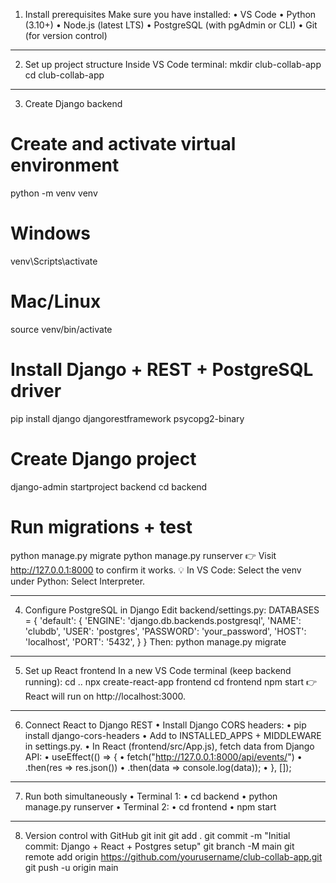 1. Install prerequisites
Make sure you have installed:
•	VS Code
•	Python (3.10+)
•	Node.js (latest LTS)
•	PostgreSQL (with pgAdmin or CLI)
•	Git (for version control)
________________________________________
2. Set up project structure
Inside VS Code terminal:
mkdir club-collab-app
cd club-collab-app
________________________________________
3. Create Django backend
# Create and activate virtual environment
python -m venv venv
# Windows
venv\Scripts\activate
# Mac/Linux
source venv/bin/activate

# Install Django + REST + PostgreSQL driver
pip install django djangorestframework psycopg2-binary

# Create Django project
django-admin startproject backend
cd backend

# Run migrations + test
python manage.py migrate
python manage.py runserver
👉 Visit http://127.0.0.1:8000 to confirm it works.
💡 In VS Code: Select the venv under Python: Select Interpreter.
________________________________________
4. Configure PostgreSQL in Django
Edit backend/settings.py:
DATABASES = {
    'default': {
        'ENGINE': 'django.db.backends.postgresql',
        'NAME': 'clubdb',
        'USER': 'postgres',
        'PASSWORD': 'your_password',
        'HOST': 'localhost',
        'PORT': '5432',
    }
}
Then:
python manage.py migrate
________________________________________
5. Set up React frontend
In a new VS Code terminal (keep backend running):
cd ..
npx create-react-app frontend
cd frontend
npm start
👉 React will run on http://localhost:3000.
________________________________________
6. Connect React to Django REST
•	Install Django CORS headers:
•	pip install django-cors-headers
•	Add to INSTALLED_APPS + MIDDLEWARE in settings.py.
•	In React (frontend/src/App.js), fetch data from Django API:
•	useEffect(() => {
•	  fetch("http://127.0.0.1:8000/api/events/")
•	    .then(res => res.json())
•	    .then(data => console.log(data));
•	}, []);
________________________________________
7. Run both simultaneously
•	Terminal 1:
•	cd backend
•	python manage.py runserver
•	Terminal 2:
•	cd frontend
•	npm start
________________________________________
8. Version control with GitHub
git init
git add .
git commit -m "Initial commit: Django + React + Postgres setup"
git branch -M main
git remote add origin https://github.com/yourusername/club-collab-app.git
git push -u origin main


